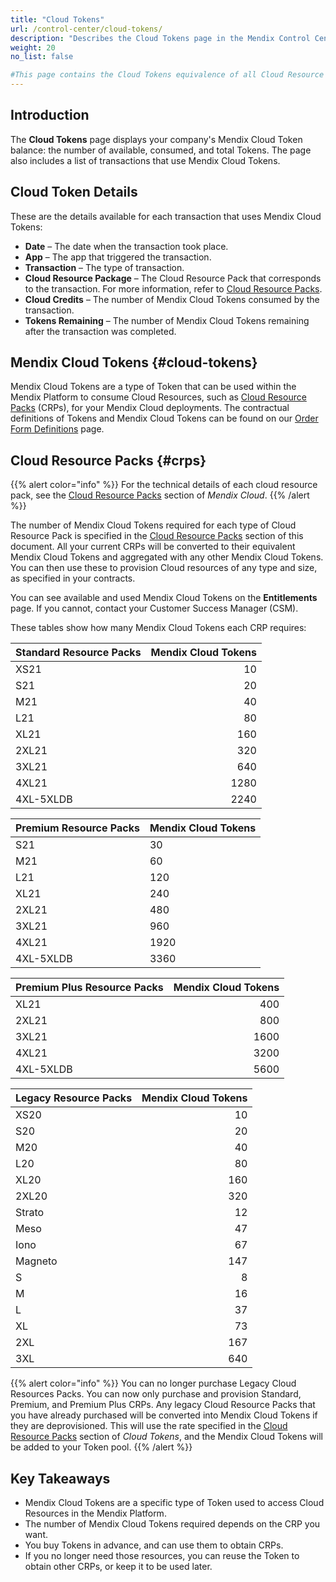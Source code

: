 ```yaml
---
title: "Cloud Tokens"
url: /control-center/cloud-tokens/
description: "Describes the Cloud Tokens page in the Mendix Control Center."
weight: 20
no_list: false 

#This page contains the Cloud Tokens equivalence of all Cloud Resource Packs. It is referenced in the legal documentation and in the Order Forms that customers sign. Any changes to this page must be validated by Peter Koemans and Satyam Singh.
---
```


## Introduction

The **Cloud Tokens** page displays your company's Mendix Cloud Token balance: the number of available, consumed, and total Tokens. The page also includes a list of transactions that use Mendix Cloud Tokens. 

## Cloud Token Details

These are the details available for each transaction that uses Mendix Cloud Tokens:

* **Date** – The date when the transaction took place.
* **App** – The app that triggered the transaction.
* **Transaction** – The type of transaction.
* **Cloud Resource Package** – The Cloud Resource Pack that corresponds to the transaction. For more information, refer to [Cloud Resource Packs](#crps).
* **Cloud Credits** – The number of Mendix Cloud Tokens consumed by the transaction.
* **Tokens Remaining** – The number of Mendix Cloud Tokens remaining after the transaction was completed.

## Mendix Cloud Tokens {#cloud-tokens}

Mendix Cloud Tokens are a type of Token that can be used within the Mendix Platform to consume Cloud Resources, such as  [Cloud Resource Packs](/developerportal/deploy/mendix-cloud-deploy/#resource-pack) (CRPs), for your Mendix Cloud deployments. The contractual definitions of Tokens and Mendix Cloud Tokens can be found on our [Order Form Definitions](https://www.mendix.com/legal/platform-usage/order-form-definitions/#section-9) page.

## Cloud Resource Packs {#crps}

{{% alert color="info" %}}
For the technical details of each cloud resource pack, see the [Cloud Resource Packs](/developerportal/deploy/mendix-cloud-deploy/#resource-pack) section of *Mendix Cloud*.
{{% /alert %}}

The number of Mendix Cloud Tokens required for each type of Cloud Resource Pack is specified in the [Cloud Resource Packs](#crps) section of this document. All your current CRPs will be converted to their equivalent Mendix Cloud Tokens and aggregated with any other Mendix Cloud Tokens. You can then use these to provision Cloud resources of any type and size, as specified in your contracts. 

You can see available and used Mendix Cloud Tokens on the **Entitlements** page. If you cannot, contact your Customer Success Manager (CSM).

These tables show how many Mendix Cloud Tokens each CRP requires:

| Standard Resource Packs | Mendix Cloud Tokens |
| --- | --: |
| XS21 | 10 |
| S21 | 20 |
| M21 | 40 |
| L21 | 80 |
| XL21 | 160 |
| 2XL21 | 320 |
| 3XL21 | 640 |
| 4XL21 | 1280 |
| 4XL-5XLDB | 2240 |

|Premium Resource Packs | Mendix Cloud Tokens |
| --- | --- |
| S21 | 30 |
| M21 | 60 |
| L21 | 120 |
| XL21 | 240 |
| 2XL21 | 480 |
| 3XL21 | 960 |
| 4XL21 | 1920 |
| 4XL-5XLDB | 3360 |

|Premium Plus Resource Packs | Mendix Cloud Tokens |
| --- | --: |
| XL21 | 400 |
| 2XL21 | 800 |
| 3XL21 | 1600 |
| 4XL21 | 3200 |
| 4XL-5XLDB | 5600 |

| Legacy Resource Packs | Mendix Cloud Tokens |
| --- | --: |
| XS20 | 10 |
| S20 | 20 |
| M20 | 40 |
| L20 | 80 |
| XL20 | 160 |
| 2XL20 | 320 |
| Strato | 12 |
| Meso | 47 |
| Iono | 67 |
| Magneto | 147 |
| S | 8 |
| M | 16 |
| L | 37 |
| XL | 73 |
| 2XL | 167 |
| 3XL | 640 |

{{% alert color="info" %}} 
You can no longer purchase Legacy Cloud Resources Packs. You can now only purchase and provision Standard, Premium, and Premium Plus CRPs. Any legacy Cloud Resource Packs that you have already purchased will be converted into Mendix Cloud Tokens if they are deprovisioned. This will use the rate specified in the [Cloud Resource Packs](/control-center/cloud-tokens/#crps) section of *Cloud Tokens*, and the Mendix Cloud Tokens will be added to your Token pool.
{{% /alert %}}

## Key Takeaways

* Mendix Cloud Tokens are a specific type of Token used to access Cloud Resources in the Mendix Platform.
* The number of Mendix Cloud Tokens required depends on the CRP you want.
* You buy Tokens in advance, and can use them to obtain CRPs.
* If you no longer need those resources, you can reuse the Token to obtain other CRPs, or keep it to be used later.